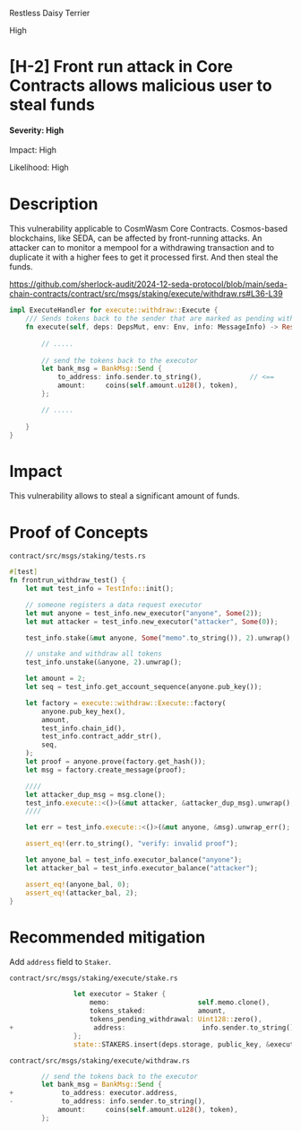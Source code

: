 Restless Daisy Terrier

High

# [H-2] Front run attack in Core Contracts allows malicious user to steal funds


#### Severity: High

Impact: High

Likelihood: High



# Description

This vulnerability applicable to CosmWasm Core Contracts. Cosmos-based blockchains, like SEDA, can be affected by front-running attacks. An attacker can to monitor a mempool for a withdrawing transaction and to duplicate it with a higher fees to get it processed first. And then steal the funds. 

https://github.com/sherlock-audit/2024-12-seda-protocol/blob/main/seda-chain-contracts/contract/src/msgs/staking/execute/withdraw.rs#L36-L39

```rust
impl ExecuteHandler for execute::withdraw::Execute {
    /// Sends tokens back to the sender that are marked as pending withdrawal.
    fn execute(self, deps: DepsMut, env: Env, info: MessageInfo) -> Result<Response, ContractError> {
        
        // .....
        
        // send the tokens back to the executor
        let bank_msg = BankMsg::Send {
            to_address: info.sender.to_string(),			// <==
            amount:     coins(self.amount.u128(), token),
        };

		// .....
        
    }
}

```



# Impact

This vulnerability allows to steal a significant amount of funds.



# Proof of Concepts

`contract/src/msgs/staking/tests.rs`

```rust
#[test]
fn frontrun_withdraw_test() {
    let mut test_info = TestInfo::init();

    // someone registers a data request executor
    let mut anyone = test_info.new_executor("anyone", Some(2));
    let mut attacker = test_info.new_executor("attacker", Some(0));

    test_info.stake(&mut anyone, Some("memo".to_string()), 2).unwrap();

    // unstake and withdraw all tokens
    test_info.unstake(&anyone, 2).unwrap();

    let amount = 2;
    let seq = test_info.get_account_sequence(anyone.pub_key());

    let factory = execute::withdraw::Execute::factory(
        anyone.pub_key_hex(),
        amount,
        test_info.chain_id(),
        test_info.contract_addr_str(),
        seq,
    );
    let proof = anyone.prove(factory.get_hash());
    let msg = factory.create_message(proof);

    ////
    let attacker_dup_msg = msg.clone();
    test_info.execute::<()>(&mut attacker, &attacker_dup_msg).unwrap();
    ////

    let err = test_info.execute::<()>(&mut anyone, &msg).unwrap_err();

    assert_eq!(err.to_string(), "verify: invalid proof");

    let anyone_bal = test_info.executor_balance("anyone");
    let attacker_bal = test_info.executor_balance("attacker");

    assert_eq!(anyone_bal, 0);
    assert_eq!(attacker_bal, 2);
}

```



# Recommended mitigation

Add `address` field to `Staker`.

`contract/src/msgs/staking/execute/stake.rs`

```rust
                let executor = Staker {
                    memo:                      self.memo.clone(),
                    tokens_staked:             amount,
                    tokens_pending_withdrawal: Uint128::zero(),
+                    address:                   info.sender.to_string(),
                };
                state::STAKERS.insert(deps.storage, public_key, &executor)?;
```

`contract/src/msgs/staking/execute/withdraw.rs`

```rust
        // send the tokens back to the executor
        let bank_msg = BankMsg::Send {
+            to_address: executor.address,
-            to_address: info.sender.to_string(),
            amount:     coins(self.amount.u128(), token),
        };

```
